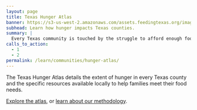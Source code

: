 ```yaml
---
layout: page
title: Texas Hunger Atlas
banner: https://s3-us-west-2.amazonaws.com/assets.feedingtexas.org/images/posts/solve-locally.jpg
subhead: Learn how hunger impacts Texas counties.
summary: |
  Every Texas community is touched by the struggle to afford enough food. The Texas Hunger Atlas details the extent of hunger in every Texas county and the specific resources available locally to help families meet their food needs.
calls_to_action:
  - 1
  - 2
permalink: /learn/communities/hunger-atlas/
---
```

The Texas Hunger Atlas details the extent of hunger in every Texas county and the specific resources available locally to help families meet their food needs. 

[Explore the atlas](http://hungeratlas.org/), or [learn about our methodology](http://www.feedingtexas.org). 
